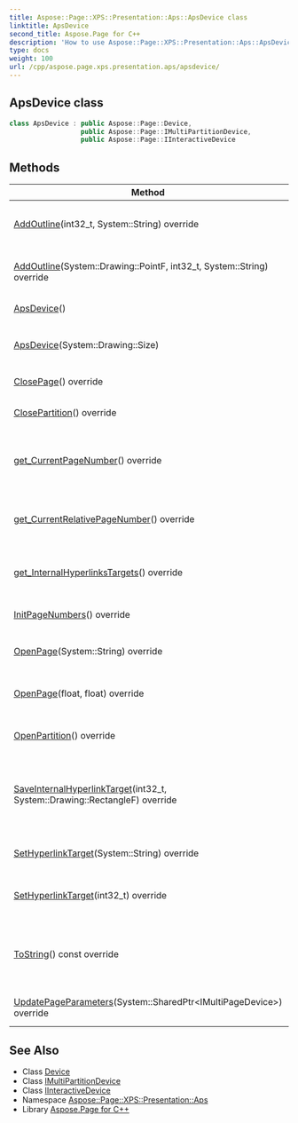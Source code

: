 ```yaml
---
title: Aspose::Page::XPS::Presentation::Aps::ApsDevice class
linktitle: ApsDevice
second_title: Aspose.Page for C++
description: 'How to use Aspose::Page::XPS::Presentation::Aps::ApsDevice class in C++.'
type: docs
weight: 100
url: /cpp/aspose.page.xps.presentation.aps/apsdevice/
---
```

## ApsDevice class




```cpp
class ApsDevice : public Aspose::Page::Device,
                  public Aspose::Page::IMultiPartitionDevice,
                  public Aspose::Page::IInteractiveDevice
```

## Methods

| Method | Description |
| --- | --- |
| [AddOutline](./addoutline/)(int32_t, System::String) override | Adds an outline item with the last object as its target. |
| [AddOutline](./addoutline/)(System::Drawing::PointF, int32_t, System::String) override | Adds an outline item with the origin point as its target. |
| [ApsDevice](./apsdevice/)() | Creates a new instance. |
| [ApsDevice](./apsdevice/)(System::Drawing::Size) | Creates a new instance with the specified media size. |
| [ClosePage](./closepage/)() override | Accomplishes the page. |
| [ClosePartition](./closepartition/)() override | Accomplished the document partition. |
| [get_CurrentPageNumber](./get_currentpagenumber/)() override | Returns the absolute number of the current page within the document. |
| [get_CurrentRelativePageNumber](./get_currentrelativepagenumber/)() override | Returns the relative number of the current page within the current partition. |
| [get_InternalHyperlinksTargets](./get_internalhyperlinkstargets/)() override | Returns the map of internal hyperlink targets. |
| [InitPageNumbers](./initpagenumbers/)() override | Initializes numbers of pages to output. |
| [OpenPage](./openpage/)(System::String) override | Starts a new page with the specifies title. |
| [OpenPage](./openpage/)(float, float) override | Starts a new page with the specified width and height. |
| [OpenPartition](./openpartition/)() override | Starts a new document partition. |
| [SaveInternalHyperlinkTarget](./saveinternalhyperlinktarget/)(int32_t, System::Drawing::RectangleF) override | Saves internal hyperlink target as an absolute page number and a rectangular area on a page. |
| [SetHyperlinkTarget](./sethyperlinktarget/)(System::String) override | Set the hyperlink with an external URI as its target. |
| [SetHyperlinkTarget](./sethyperlinktarget/)(int32_t) override | Set the hyperlink with a page number as its target. |
| [ToString](./tostring/)() const override | Analog of C# Object.ToString() method. Enables converting custom objects to string. |
| [UpdatePageParameters](./updatepageparameters/)(System::SharedPtr\<IMultiPageDevice\>) override | Updates the current page parameters. |
## See Also

* Class [Device](../../aspose.page/device/)
* Class [IMultiPartitionDevice](../../aspose.page/imultipartitiondevice/)
* Class [IInteractiveDevice](../../aspose.page/iinteractivedevice/)
* Namespace [Aspose::Page::XPS::Presentation::Aps](../)
* Library [Aspose.Page for C++](../../)
